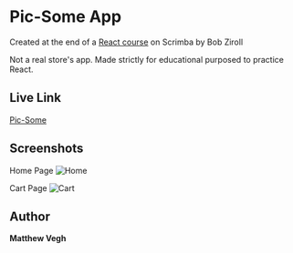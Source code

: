 # Pic-Some App

Created at the end of a [React course](https://scrimba.com/g/greact/) on Scrimba by Bob Ziroll

Not a real store's app. Made strictly for educational purposed to practice React.

## Live Link
[Pic-Some]()

## Screenshots
Home Page
![Home](https://user-images.githubusercontent.com/49329279/81028575-a927c700-8e47-11ea-90b0-7fecdddeece2.png)

Cart Page
![Cart](https://user-images.githubusercontent.com/49329279/81028577-a9c05d80-8e47-11ea-9e8a-6c93c03c2ead.png)

## Author

**Matthew Vegh** 

